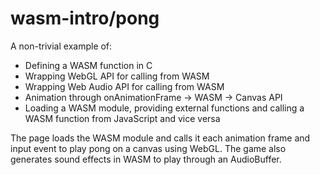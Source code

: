 # wasm-intro/pong

A non-trivial example of:

- Defining a WASM function in C
- Wrapping WebGL API for calling from WASM
- Wrapping Web Audio API for calling from WASM
- Animation through onAnimationFrame -> WASM -> Canvas API
- Loading a WASM module, providing external functions and calling a WASM function from JavaScript and vice versa

The page loads the WASM module and calls it each animation frame and input event to play pong on a canvas using WebGL. The game also generates sound effects in WASM to play through an AudioBuffer.

